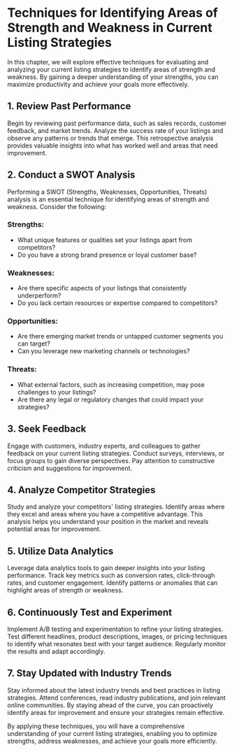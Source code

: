 Techniques for Identifying Areas of Strength and Weakness in Current Listing Strategies
================================================================================================

In this chapter, we will explore effective techniques for evaluating and analyzing your current listing strategies to identify areas of strength and weakness. By gaining a deeper understanding of your strengths, you can maximize productivity and achieve your goals more effectively.

1\. Review Past Performance
--------------------------

Begin by reviewing past performance data, such as sales records, customer feedback, and market trends. Analyze the success rate of your listings and observe any patterns or trends that emerge. This retrospective analysis provides valuable insights into what has worked well and areas that need improvement.

2\. Conduct a SWOT Analysis
--------------------------

Performing a SWOT (Strengths, Weaknesses, Opportunities, Threats) analysis is an essential technique for identifying areas of strength and weakness. Consider the following:

### Strengths:

* What unique features or qualities set your listings apart from competitors?
* Do you have a strong brand presence or loyal customer base?

### Weaknesses:

* Are there specific aspects of your listings that consistently underperform?
* Do you lack certain resources or expertise compared to competitors?

### Opportunities:

* Are there emerging market trends or untapped customer segments you can target?
* Can you leverage new marketing channels or technologies?

### Threats:

* What external factors, such as increasing competition, may pose challenges to your listings?
* Are there any legal or regulatory changes that could impact your strategies?

3\. Seek Feedback
----------------

Engage with customers, industry experts, and colleagues to gather feedback on your current listing strategies. Conduct surveys, interviews, or focus groups to gain diverse perspectives. Pay attention to constructive criticism and suggestions for improvement.

4\. Analyze Competitor Strategies
--------------------------------

Study and analyze your competitors' listing strategies. Identify areas where they excel and areas where you have a competitive advantage. This analysis helps you understand your position in the market and reveals potential areas for improvement.

5\. Utilize Data Analytics
-------------------------

Leverage data analytics tools to gain deeper insights into your listing performance. Track key metrics such as conversion rates, click-through rates, and customer engagement. Identify patterns or anomalies that can highlight areas of strength or weakness.

6\. Continuously Test and Experiment
-----------------------------------

Implement A/B testing and experimentation to refine your listing strategies. Test different headlines, product descriptions, images, or pricing techniques to identify what resonates best with your target audience. Regularly monitor the results and adapt accordingly.

7\. Stay Updated with Industry Trends
------------------------------------

Stay informed about the latest industry trends and best practices in listing strategies. Attend conferences, read industry publications, and join relevant online communities. By staying ahead of the curve, you can proactively identify areas for improvement and ensure your strategies remain effective.

By applying these techniques, you will have a comprehensive understanding of your current listing strategies, enabling you to optimize strengths, address weaknesses, and achieve your goals more efficiently.
